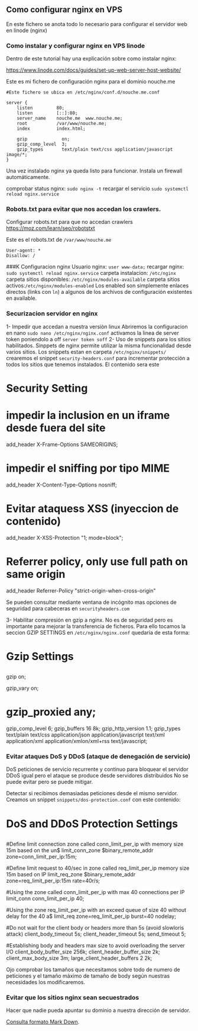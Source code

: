 ## Como configurar nginx en VPS

En este fichero se anota todo lo necesario para configurar el servidor web
en linode (nginx)



### Como instalar y configurar nginx en VPS linode

Dentro de este tutorial hay una explicación sobre como instalar nginx:

https://www.linode.com/docs/guides/set-up-web-server-host-website/


Este es mi fichero de configuración nginx para el dominio nouche.me

    #Este fichero se ubica en /etc/nginx/conf.d/nouche.me.conf

    server {
        listen         80;
        listen         [::]:80;
        server_name    nouche.me  www.nouche.me;
        root           /var/www/nouche.me;
        index          index.html;

        gzip             on;
        gzip_comp_level  3;
        gzip_types       text/plain text/css application/javascript image/*;
    }


Una vez instalado nginx ya queda listo para funcionar. Instala un firewall automáticamente.

comprobar status nginx: `sudo nginx -t`
recargar el servicio `sudo systemctl reload nginx.service`


### Robots.txt para evitar que nos accedan los crawlers.

Configurar robots.txt para que no accedan crawlers
https://moz.com/learn/seo/robotstxt

Este es el robots.txt de `/var/www/nouche.me`

    User-agent: *
    Disallow: /


###K Configuracion nginx
Usuario nginx: `user www-data;`
recargar nginx: `sudo systemctl reload nginx.service`
carpeta instalacion: `/etc/nginx`
carpeta sitios disponibles: `/etc/nginx/modules-available`
carpeta sitios activos:`/etc/nginx/modules-enabled`
Los enabled son simplemente enlaces directos (links con `ln`) a algunos de los archivos de configuración existentes en available.


### Securizacion servidor en nginx
1- Impedir que accedan a nuestra versiòn linux
Abriremos la configuracion en nano `sudo nano /etc/nginx/nginx.conf`
activamos la linea de server token poniendolo a off `server token soff`
2- Uso de snippets para los sitios habilitados.
Sinppets de nginx permite utilizar la misma funcionalidad desde varios sitios.
Los snippets estan en carpeta `/etc/nginx/snippets/`
crearemos el snippet `security-headers.conf` para incrementar protección a todos los sitios que tenemos instalados. El contenido sera este

  ##
  # Security Setting
  ##

  # impedir la inclusion en un iframe desde fuera del site
  add_header X-Frame-Options SAMEORIGINS;

  # impedir el sniffing por tipo MIME
  add_header X-Content-Type-Options nosniff;

  # Evitar ataquess XSS (inyeccion de contenido)
  add_header X-XSS-Protection "1; mode=block";

  # Referrer policy,  only use full path on same origin
  add_header Referrer-Policy "strict-origin-when-cross-origin"

Se pueden consultar mediante ventana de incógnito mas opciones de seguridad para cabeceras en `securityheaders.com`

3- Habilitar compresión en gzip a nginx. No es de seguridad pero es importante para mejorar la transferencia de ficheros. Para ello tocamos la seccion GZIP SETTINGS en `/etc/nginx/nginx.conf` quedaría de esta forma:

  ##
  # Gzip Settings
  ##

  gzip on;

  gzip_vary on;
  # gzip_proxied any;
  gzip_comp_level 6;
  gzip_buffers 16 8k;
  gzip_http_version 1.1;
  gzip_types text/plain text/css application/json application/javascript text/xml application/xml application/xmlon/xml+rss text/javascript;

### Evitar ataques DoS y DDoS (ataque de denegación de servicio)
DoS peticiones de servicio recurrente y continuo para bloquear el servidor
DDoS igual pero el ataque se produce desde servidores distribuidos
No se puede evitar pero se puede mitigar.

Detectar si recibimos demasiadas peticiones desde el mismo servidor.
Creamos un snippet `snippets/dos-protection.conf`
con este contenido:
  ##
  # DoS and DDoS Protection Settings
  ##

  #Define limit connection zone called conn_limit_per_ip with memory size 15m based on the un$
  limit_conn_zone $binary_remote_addr zone=conn_limit_per_ip:15m;

  #Define limit request to 40/sec in zone called req_limit_per_ip memory size 15m based on IP
  limit_req_zone $binary_remote_addr zone=req_limit_per_ip:15m rate=40r/s;

  #Using the zone called conn_limit_per_ip with max 40 connections per IP
  limit_conn conn_limit_per_ip 40;

  #Using the zone req_limit_per_ip with an exceed queue of size 40 without delay for the 40 a$
  limit_req zone=req_limit_per_ip burst=40 nodelay;

  #Do not wait for the client body or headers more than 5s (avoid slowloris attack)
  client_body_timeout 5s;
  client_header_timeout 5s;
  send_timeout 5;

  #Establishing body and headers max size to avoid overloading the server I/O
  client_body_buffer_size 256k;
  client_header_buffer_size 2k;
  client_max_body_size 3m;
  large_client_header_buffers 2 2k;

Ojo comprobar los tamaños que necesitamos sobre todo de numero de peticiones y el tamaño máximo de tamaño de body según nuestras necesidades los modificaremos.

### Evitar que los sitios nginx sean secuestrados
Hacer que nadie pueda apuntar su dominio a nuestra dirección de servidor.

[Consulta formato Mark Down](https://www.markdownguide.org/cheat-sheet/).
